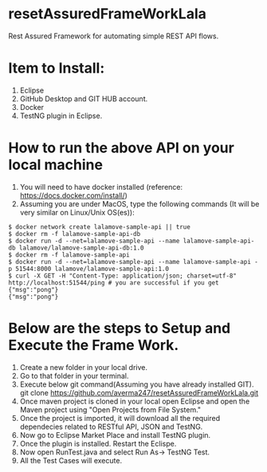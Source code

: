 # resetAssuredFrameWorkLala
Rest Assured Framework for automating simple REST API flows.

# Item to Install: 
  1. Eclipse
  2. GitHub Desktop and GIT HUB account.
  3. Docker
  4. TestNG plugin in Eclipse.
  
# How to run the above API on your local machine
1. You will need to have docker installed (reference: https://docs.docker.com/install/)
1. Assuming you are under MacOS, type the following commands (It will be very similar on Linux/Unix OS(es)):
```
$ docker network create lalamove-sample-api || true
$ docker rm -f lalamove-sample-api-db
$ docker run -d --net=lalamove-sample-api --name lalamove-sample-api-db lalamove/lalamove-sample-api-db:1.0
$ docker rm -f lalamove-sample-api
$ docker run -d --net=lalamove-sample-api --name lalamove-sample-api -p 51544:8000 lalamove/lalamove-sample-api:1.0
$ curl -X GET -H "Content-Type: application/json; charset=utf-8" http://localhost:51544/ping # you are successful if you get {"msg":"pong"}
{"msg":"pong"}
```
# Below are the steps to Setup and Execute the Frame Work.
  1. Create a new folder in your local drive.
  1. Go to that folder in your terminal. 
  1. Execute below git command(Assuming you have already installed GIT).
        git clone https://github.com/averma247/resetAssuredFrameWorkLala.git
  1. Once maven project is cloned in your local open Eclipse and open the Maven project using "Open Projects from File              System."
  1. Once the project is imported, it will download all the required dependecies related to RESTful API, JSON and TestNG.
  1. Now go to Eclipse Market Place and install TestNG plugin.
  1. Once the plugin is installed. Restart the Eclispe.
  1. Now open RunTest.java and select Run As-> TestNG Test.
  1. All the Test Cases will execute. 
  
